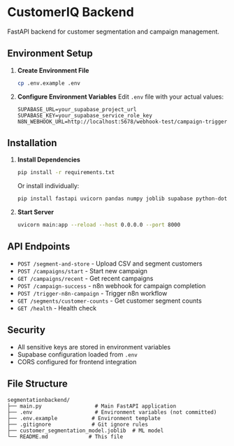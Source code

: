 # CustomerIQ Backend

FastAPI backend for customer segmentation and campaign management.

## Environment Setup

1. **Create Environment File**
   ```bash
   cp .env.example .env
   ```

2. **Configure Environment Variables**
   Edit `.env` file with your actual values:
   ```
   SUPABASE_URL=your_supabase_project_url
   SUPABASE_KEY=your_supabase_service_role_key
   N8N_WEBHOOK_URL=http://localhost:5678/webhook-test/campaign-trigger
   ```

## Installation

1. **Install Dependencies**
   ```bash
   pip install -r requirements.txt
   ```
   Or install individually:
   ```bash
   pip install fastapi uvicorn pandas numpy joblib supabase python-dotenv httpx
   ```

2. **Start Server**
   ```bash
   uvicorn main:app --reload --host 0.0.0.0 --port 8000
   ```

## API Endpoints

- `POST /segment-and-store` - Upload CSV and segment customers
- `POST /campaigns/start` - Start new campaign
- `GET /campaigns/recent` - Get recent campaigns
- `POST /campaign-success` - n8n webhook for campaign completion
- `POST /trigger-n8n-campaign` - Trigger n8n workflow
- `GET /segments/customer-counts` - Get customer segment counts
- `GET /health` - Health check

## Security

- All sensitive keys are stored in environment variables
- Supabase configuration loaded from `.env`
- CORS configured for frontend integration

## File Structure

```
segmentationbackend/
├── main.py                 # Main FastAPI application
├── .env                    # Environment variables (not committed)
├── .env.example           # Environment template
├── .gitignore             # Git ignore rules
├── customer_segmentation_model.joblib  # ML model
└── README.md             # This file
```
